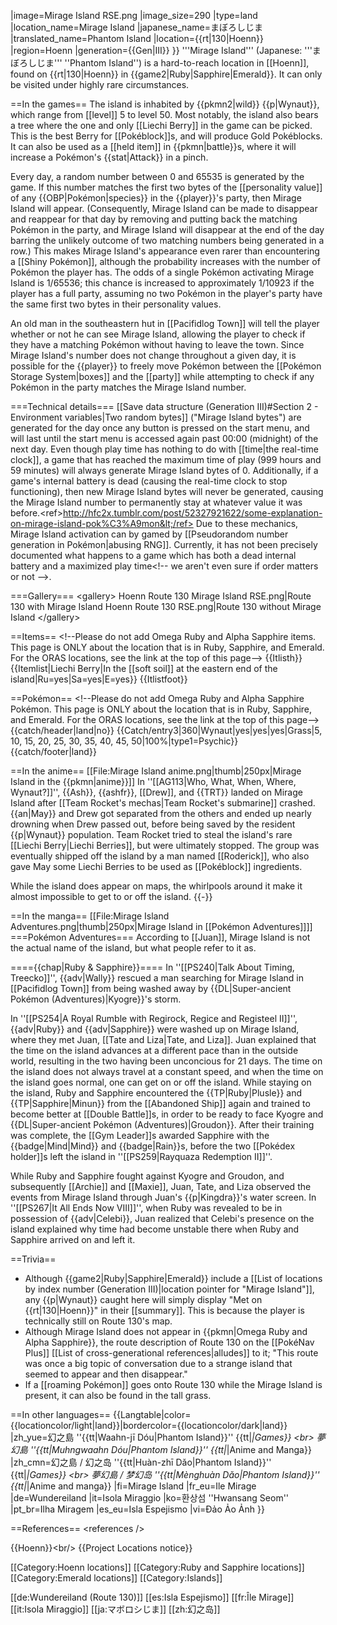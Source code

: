 |image=Mirage Island RSE.png
|image_size=290
|type=land
|location_name=Mirage Island
|japanese_name=まぼろしじま
|translated_name=Phantom Island
|location={{rt|130|Hoenn}}
|region=Hoenn
|generation={{Gen|III}}
}}
'''Mirage Island''' (Japanese: '''まぼろしじま''' ''Phantom Island'') is a hard-to-reach location in [[Hoenn]], found on {{rt|130|Hoenn}} in {{game2|Ruby|Sapphire|Emerald}}. It can only be visited under highly rare circumstances.

==In the games==
The island is inhabited by {{pkmn2|wild}} {{p|Wynaut}}, which range from [[level]] 5 to level 50. Most notably, the island also bears a tree where the one and only [[Liechi Berry]] in the game can be picked. This is the best Berry for [[Pokéblock]]s, and will produce Gold Pokéblocks. It can also be used as a [[held item]] in {{pkmn|battle}}s, where it will increase a Pokémon's {{stat|Attack}} in a pinch.

Every day, a random number between 0 and 65535 is generated by the game. If this number matches the first two bytes of the [[personality value]] of any {{OBP|Pokémon|species}} in the {{player}}'s party, then Mirage Island will appear. (Consequently, Mirage Island can be made to disappear and reappear for that day by removing and putting back the matching Pokémon in the party, and Mirage Island will disappear at the end of the day barring the unlikely outcome of two matching numbers being generated in a row.) This makes Mirage Island's appearance even rarer than encountering a [[Shiny Pokémon]], although the probability increases with the number of Pokémon the player has. The odds of a single Pokémon activating Mirage Island is 1/65536; this chance is increased to approximately 1/10923 if the player has a full party, assuming no two Pokémon in the player's party have the same first two bytes in their personality values.

An old man in the southeastern hut in [[Pacifidlog Town]] will tell the player whether or not he can see Mirage Island, allowing the player to check if they have a matching Pokémon without having to leave the town. Since Mirage Island's number does not change throughout a given day, it is possible for the {{player}} to freely move Pokémon between the [[Pokémon Storage System|boxes]] and the [[party]] while attempting to check if any Pokémon in the party matches the Mirage Island number.

===Technical details===
[[Save data structure (Generation III)#Section 2 - Environment variables|Two random bytes]] ("Mirage Island bytes") are generated for the day once any button is pressed on the start menu, and will last until the start menu is accessed again past 00:00 (midnight) of the next day. Even though play time has nothing to do with [[time|the real-time clock]], a game that has reached the maximum time of play (999 hours and 59 minutes) will always generate Mirage Island bytes of 0. Additionally, if a game's internal battery is dead (causing the real-time clock to stop functioning), then new Mirage Island bytes will never be generated, causing the Mirage Island number to permanently stay at whatever value it was before.&lt;ref>http://hfc2x.tumblr.com/post/52327921622/some-explanation-on-mirage-island-pok%C3%A9mon&lt;/ref> Due to these mechanics, Mirage Island activation can by gamed by [[Pseudorandom number generation in Pokémon|abusing RNG]]. Currently, it has not been precisely documented what happens to a game which has both a dead internal battery and a maximized play time&lt;!-- we aren't even sure if order matters or not -->.

===Gallery===
&lt;gallery>
Hoenn Route 130 Mirage Island RSE.png|Route 130 with Mirage Island
Hoenn Route 130 RSE.png|Route 130 without Mirage Island
&lt;/gallery>

==Items==
&lt;!--Please do not add Omega Ruby and Alpha Sapphire items. This page is ONLY about the location that is in Ruby, Sapphire, and Emerald. For the ORAS locations, see the link at the top of this page-->
{{Itlisth}}
{{Itemlist|Liechi Berry|In the [[soft soil]] at the eastern end of the island|Ru=yes|Sa=yes|E=yes}}
{{Itlistfoot}}

==Pokémon==
&lt;!--Please do not add Omega Ruby and Alpha Sapphire Pokémon. This page is ONLY about the location that is in Ruby, Sapphire, and Emerald. For the ORAS locations, see the link at the top of this page-->
{{catch/header|land|no}}
{{Catch/entry3|360|Wynaut|yes|yes|yes|Grass|5, 10, 15, 20, 25, 30, 35, 40, 45, 50|100%|type1=Psychic}}
{{catch/footer|land}}

==In the anime==
[[File:Mirage Island anime.png|thumb|250px|Mirage Island in the {{pkmn|anime}}]]
In ''[[AG113|Who, What, When, Where, Wynaut?]]'', {{Ash}}, {{ashfr}}, [[Drew]], and {{TRT}} landed on Mirage Island after [[Team Rocket's mechas|Team Rocket's submarine]] crashed. {{an|May}} and Drew got separated from the others and ended up nearly drowning when Drew passed out, before being saved by the resident {{p|Wynaut}} population. Team Rocket tried to steal the island's rare [[Liechi Berry|Liechi Berries]], but were ultimately stopped. The group was eventually shipped off the island by a man named [[Roderick]], who also gave May some Liechi Berries to be used as [[Pokéblock]] ingredients.

While the island does appear on maps, the whirlpools around it make it almost impossible to get to or off the island.
{{-}}

==In the manga==
[[File:Mirage Island Adventures.png|thumb|250px|Mirage Island in [[Pokémon Adventures]]]]
===Pokémon Adventures===
According to [[Juan]], Mirage Island is not the actual name of the island, but what people refer to it as.

===={{chap|Ruby &amp; Sapphire}}====
In ''[[PS240|Talk About Timing, Treecko]]'', {{adv|Wally}} rescued a man searching for Mirage Island in [[Pacifidlog Town]] from being washed away by {{DL|Super-ancient Pokémon (Adventures)|Kyogre}}'s storm.

In ''[[PS254|A Royal Rumble with Regirock, Regice and Registeel II]]'', {{adv|Ruby}} and {{adv|Sapphire}} were washed up on Mirage Island, where they met Juan, [[Tate and Liza|Tate, and Liza]]. Juan explained that the time on the island advances at a different pace than in the outside world, resulting in the two having been unconcious for 21 days. The time on the island does not always travel at a constant speed, and when the time on the island goes normal, one can get on or off the island. While staying on the island, Ruby and Sapphire encountered the {{TP|Ruby|Plusle}} and {{TP|Sapphire|Minun}} from the [[Abandoned Ship]] again and trained to become better at [[Double Battle]]s, in order to be ready to face Kyogre and {{DL|Super-ancient Pokémon (Adventures)|Groudon}}. After their training was complete, the [[Gym Leader]]s awarded Sapphire with the {{badge|Mind|Mind}} and {{badge|Rain}}s, before the two [[Pokédex holder]]s left the island in ''[[PS259|Rayquaza Redemption II]]''.

While Ruby and Sapphire fought against Kyogre and Groudon, and subsequently [[Archie]] and [[Maxie]], Juan, Tate, and Liza observed the events from Mirage Island through Juan's {{p|Kingdra}}'s water screen. In ''[[PS267|It All Ends Now VIII]]'', when Ruby was revealed to be in possession of {{adv|Celebi}}, Juan realized that Celebi's presence on the island explained why time had become unstable there when Ruby and Sapphire arrived on and left it.

==Trivia==
* Although {{game2|Ruby|Sapphire|Emerald}} include a [[List of locations by index number (Generation III)|location pointer for "Mirage Island"]], any {{p|Wynaut}} caught here will simply display "Met on {{rt|130|Hoenn}}" in their [[summary]]. This is because the player is technically still on Route 130's map.
* Although Mirage Island does not appear in {{pkmn|Omega Ruby and Alpha Sapphire}}, the route description of Route 130 on the [[PokéNav Plus]] [[List of cross-generational references|alludes]] to it; "This route was once a big topic of conversation due to a strange island that seemed to appear and then disappear."
* If a [[roaming Pokémon]] goes onto Route 130 while the Mirage Island is present, it can also be found in the tall grass.

==In other languages==
{{Langtable|color={{locationcolor/light|land}}|bordercolor={{locationcolor/dark|land}}
|zh_yue=幻之島 ''{{tt|Waahn-jī Dóu|Phantom Island}}'' {{tt|*|Games}} &lt;br> 夢幻島 ''{{tt|Muhngwaahn Dóu|Phantom Island}}'' {{tt|*|Anime and Manga}}
|zh_cmn=幻之島 / 幻之岛 ''{{tt|Huàn-zhī Dǎo|Phantom Island}}'' {{tt|*|Games}} &lt;br> 夢幻島 / 梦幻岛 ''{{tt|Mènghuàn Dǎo|Phantom Island}}'' {{tt|*|Anime and manga}}
|fi=Mirage Island
|fr_eu=Ile Mirage
|de=Wundereiland
|it=Isola Miraggio
|ko=환상섬 ''Hwansang Seom''
|pt_br=Ilha Miragem
|es_eu=Isla Espejismo
|vi=Đảo Ảo Ảnh
}}

==References==
&lt;references />

{{Hoenn}}&lt;br/>
{{Project Locations notice}}

[[Category:Hoenn locations]]
[[Category:Ruby and Sapphire locations]]
[[Category:Emerald locations]]
[[Category:Islands]]

[[de:Wundereiland (Route 130)]]
[[es:Isla Espejismo]]
[[fr:Île Mirage]]
[[it:Isola Miraggio]]
[[ja:マボロシじま]]
[[zh:幻之岛]]
